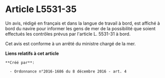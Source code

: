 # Article L5531-35

Un avis, rédigé en français et dans la langue de travail à bord, est affiché à bord du navire pour informer les gens de mer
de la possibilité que soient effectués les contrôles prévus par l'article L. 5531-31 à bord.

Cet avis est conforme à un arrêté du ministre chargé de la mer.

**Liens relatifs à cet article**

	**Créé par**:

	  - Ordonnance n°2016-1686 du 8 décembre 2016 - art. 4
